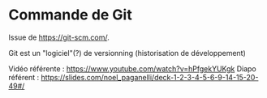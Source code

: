 # Commande de Git
Issue de https://git-scm.com/.

Git est un "logiciel"(?) de versionning (historisation de développement)

Vidéo référente : https://www.youtube.com/watch?v=hPfgekYUKgk
Diapo référent : https://slides.com/noel_paganelli/deck-1-2-3-4-5-6-9-14-15-20-49#/
